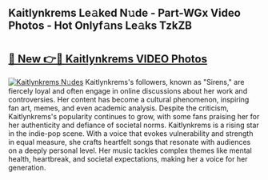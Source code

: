 ## Kaitlynkrems Le𝚊ked N𝚞de - Part-WGx Video Photos - Hot Onlyf𝚊ns Le𝚊ks TzkZB

# <h2><a href="http://ab14376.deff.icu/?id=Kaitlynkrems">🔗 New 👉🔴 Kaitlynkrems VIDEO Photos</a></h2>

[![Kaitlynkrems N𝚞des](https://i.imgur.com/rIISA9y.gif)](http://ab14376.deff.icu/?id=Kaitlynkrems)
Kaitlynkrems's followers, known as "Sirens," are fiercely loyal and often engage in online discussions about her work and controversies. Her content has become a cultural phenomenon, inspiring fan art, memes, and even academic analysis. Despite the criticism, Kaitlynkrems's popularity continues to grow, with some fans praising her for her authenticity and defiance of societal norms. Kaitlynkrems is a rising star in the indie-pop scene. With a voice that evokes vulnerability and strength in equal measure, she crafts heartfelt songs that resonate with audiences on a deeply personal level. Her music tackles complex themes like mental health, heartbreak, and societal expectations, making her a voice for her generation.
